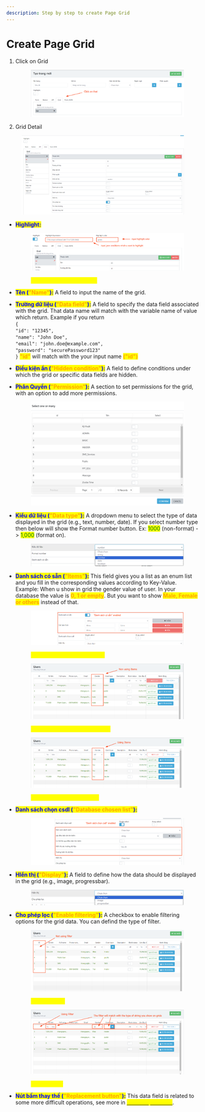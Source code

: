 ```yaml
---
description: Step by step to create Page Grid
---
```


# Create Page Grid

1.  Click on Grid

    <figure><img src="../.gitbook/assets/image (15).png" alt=""><figcaption></figcaption></figure>
2. Grid Detail

<figure><img src="../.gitbook/assets/image (29).png" alt=""><figcaption></figcaption></figure>

*   <mark style="color:blue;">**Highlight:**</mark>&#x20;

    <figure><img src="../.gitbook/assets/image (16).png" alt=""><figcaption><p><mark style="color:yellow;"><strong>After enabled "Highlight"</strong></mark></p></figcaption></figure>
* <mark style="color:blue;">**Tên (**</mark><mark style="color:orange;">**"Name"**</mark><mark style="color:blue;">**):**</mark> A field to input the name of the grid.
* <mark style="color:blue;">**Trường dữ liệu (**</mark><mark style="color:orange;">**"Data field"**</mark><mark style="color:blue;">**):**</mark> A field to specify the data field associated with the grid. That data name will match with the variable name of value which return. Example if you return\
  `{` \
  `"id": "12345",` \
  `"name": "John Doe",` \
  `"email": "john.doe@example.com",` \
  `"password": "securePassword123"` \
  `}` <mark style="color:orange;">**"id"**</mark> will match with the your input name <mark style="color:orange;">**("id")**</mark>
* <mark style="color:blue;">**Điều kiện ẩn (**</mark><mark style="color:orange;">**"Hidden condition"**</mark><mark style="color:blue;">**):**</mark> A field to define conditions under which the grid or specific data fields are hidden.
*   <mark style="color:blue;">**Phân Quyền (**</mark><mark style="color:orange;">**"Permission"**</mark><mark style="color:blue;">**):**</mark> A section to set permissions for the grid, with an option to add more permissions.

    <figure><img src="../.gitbook/assets/image (30).png" alt=""><figcaption></figcaption></figure>
*   <mark style="color:blue;">**Kiểu dữ liệu (**</mark><mark style="color:orange;">**"Data type"**</mark><mark style="color:blue;">**):**</mark> A dropdown menu to select the type of data displayed in the grid (e.g., text, number, date). If you select number type then below will show the Format number button. Ex: <mark style="color:green;">1000</mark> (non-format) -> <mark style="color:green;">1,000</mark> (format on).

    <figure><img src="../.gitbook/assets/image (31).png" alt=""><figcaption></figcaption></figure>
*   <mark style="color:blue;">**Danh sách có sẵn (**</mark><mark style="color:orange;">**"Items"**</mark><mark style="color:blue;">**):**</mark> This field gives you a list as an enum list and you fill in the corresponding values ​​according to Key-Value. Example: When u show in grid the gender value of user. In your database the value is <mark style="color:orange;">**0, 1 or empty**</mark>. But you want to show <mark style="color:orange;">**Male, Female or others**</mark> instead of that.

    <figure><img src="../.gitbook/assets/image (17).png" alt=""><figcaption><p><mark style="color:yellow;"><strong>"Danh sách có sẵn" enabled</strong></mark></p></figcaption></figure>

    <figure><img src="../.gitbook/assets/image (18).png" alt=""><figcaption><p><mark style="color:yellow;"><strong>Non using "Danh sách có sẵn"</strong></mark> </p></figcaption></figure>

    <figure><img src="../.gitbook/assets/image (19).png" alt=""><figcaption><p><mark style="color:yellow;"><strong>Using "Danh sách có sẵn"</strong></mark> </p></figcaption></figure>
*   <mark style="color:blue;">**Danh sách chọn csdl (**</mark><mark style="color:orange;">**"Database chosen list"**</mark><mark style="color:blue;">**):**</mark>

    <figure><img src="../.gitbook/assets/image (20).png" alt=""><figcaption></figcaption></figure>
*   <mark style="color:blue;">**HIển thị (**</mark><mark style="color:orange;">**"Display"**</mark><mark style="color:blue;">**):**</mark> A field to define how the data should be displayed in the grid (e.g., image, progressbar).

    <figure><img src="../.gitbook/assets/image.png" alt=""><figcaption></figcaption></figure>
*   <mark style="color:blue;">**Cho phép lọc (**</mark><mark style="color:orange;">**"Enable filtering"**</mark><mark style="color:blue;">**):**</mark> A checkbox to enable filtering options for the grid data. You can defind the type of filter.

    <figure><img src="../.gitbook/assets/image (1).png" alt=""><figcaption><p><mark style="color:yellow;"><strong>Disable Filter</strong></mark></p></figcaption></figure>

    <figure><img src="../.gitbook/assets/image (2).png" alt=""><figcaption><p><mark style="color:yellow;"><strong>Enable Filter</strong></mark></p></figcaption></figure>
* <mark style="color:blue;">**Nút bấm thay thế (**</mark><mark style="color:orange;">**"Replacement button"**</mark><mark style="color:blue;">**):**</mark> This data field is related to some more difficult operations, see more in  [<mark style="color:yellow;">Button Operations</mark>](others.md).
